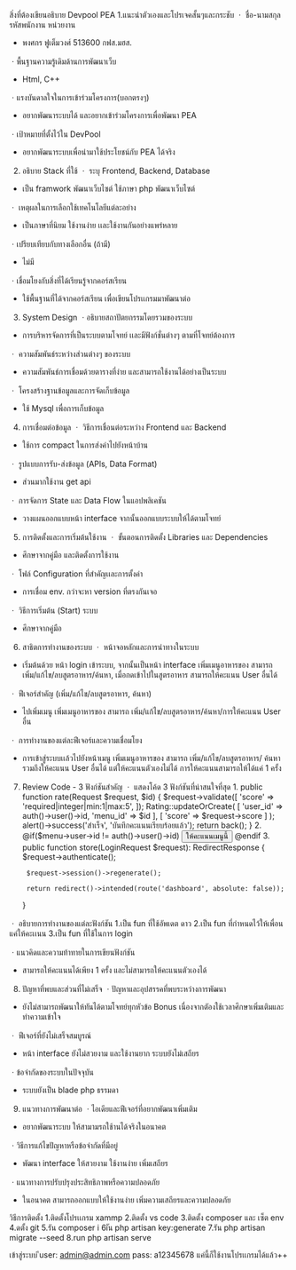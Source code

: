 สิ่งที่ต้องเขียนอธิบาย Devpool PEA
1.แนะนำตัวเองและโปรเจคสั้นๆและกระชับ
ㆍ ชื่อ-นามสกุล รหัสพนักงาน หน่วยงาน
- พงศกร ฟูเต็มวงศ์ 513600 กฟส.มฮส.

ㆍพื้นฐานความรู้เดิมด้านการพัฒนาเว็บ
- Html, C++

ㆍแรงบันดาลใจในการเข้าร่วมโครงการ(บอกตรงๆ)
- อยากพัฒนาระบบได้ และอยากเข้าร่วมโครงการเพื่อพัฒนา PEA

ㆍเป้าหมายที่ตั้งไว้ใน DevPool
- อยากพัฒนาระบบเพื่อนำมาใช้ประโยชน์กับ PEA ได้จริง 

<!----------------------------------------------------------------------------------->

2. อธิบาย Stack ที่ใช้
ㆍ ระบุ Frontend, Backend, Database
- เป็น framwork พัฒนาเว็บไซต์ ใช้ภาษา php พัฒนาเว็บไซต์  

ㆍ เหตุผลในการเลือกใช้เทคโนโลยีแต่ละอย่าง
- เป็นภาษาที่นิยม ใช้งานง่าย เเละใช้งานกันอย่างแพร่หลาย

ㆍเปรียบเทียบกับทางเลือกอื่น (ถ้ามี)
- ไม่มี

ㆍเชื่อมโยงกับสิ่งที่ได้เรียนรู้จากคอร์สเรียน
- ใช้พื้นฐานที่ได้จากคอร์สเรียน เพื่อเขียนโปรเเกรมมาพัฒนาต่อ

<!----------------------------------------------------------------------------------->

3. System Design
ㆍอธิบายสถาปัตยกรรมโดยรวมของระบบ
- การบริหารจัดการที่เป็นระบบตามโจทย์ เเละมีฟังก์ชั่นต่างๆ ตามที่โจทย์ต้องการ

ㆍ ความสัมพันธ์ระหว่างส่วนต่างๆ ของระบบ
- ความสัมพันธ์การเชื่อมด้วยตารางที่ง่าย และสามารถใช้งานได้อย่างเป็นระบบ 

ㆍ โครงสร้างฐานข้อมูลและการจัดเก็บข้อมูล
- ใช้ Mysql เพื่อการเก็บข้อมูล

<!----------------------------------------------------------------------------------->

4. การเชื่อมต่อข้อมูล
ㆍ วิธีการเชื่อนต่อระหว่าง Frontend และ Backend
- ใช้การ compact ในการส่งค่าไปยังหน้าบ้าน

ㆍ รูปแบบการรับ-ส่งข้อมูล (APls, Data Format)
- ส่วนมากใช้งาน get api

ㆍ การจัดการ State และ Data Flow ในแอปพลิเคชัน
- วางแผนออกแบบหน้า interface จากนั้นออกแบบระบบให้ได้ตามโจทย์

<!----------------------------------------------------------------------------------->

5. การติดตั้งและการเริ่มต้นใช้งาน
ㆍ ขั้นตอนการติดตั้ง Libraries และ Dependencies
- ศึกษาจากคู่มือ และติดตั้งการใช้งาน

ㆍ โฟล์ Configuration ที่สำคัญเเละการตั้งค่า
- การเชื่อม env. กว่าจะหา version ที่ตรงกันเจอ

ㆍ วิธีการเริ่มต้น (Start) ระบบ
- ศึกษาจากคู่มือ
 
 <!----------------------------------------------------------------------------------->
 
6. สาธิตการทำงานของระบบ
ㆍ หน้าจอหลักและการนำทางในระบบ
- เริ่มต้นด้วย หน้า login เข้าระบบ, จากนั้นเป็นหน้า interface เพิ่มเมนูอาหารของ สามารถ เพิ่ม/แก้ไข/ลบสูตรอาหาร/ค้นหา, เมื่อกดเข้าไปในสูตรอาหาร สามารถให้คะแนน User อื่นได้

ㆍ ฟีเจอร์สำคัญ (เพิ่ม/แก้ไข/ลบสูตรอาหาร, ค้นหา)
 - ไปเพิ่มเมนู เพิ่มเมนูอาหารของ สามารถ เพิ่ม/แก้ไข/ลบสูตรอาหาร/ค้นหา/การให้คะแนน User อื่น

ㆍ การทำงานของแต่ละฟีเจอร์และความเชื่อมโยง
  - การเข้าสู่ระบบเเล้วไปยังหน้าเมนู เพิ่มเมนูอาหารของ สามารถ เพิ่ม/แก้ไข/ลบสูตรอาหาร/ ค้นหา รวมถึงให้คะแนน User อื่นได้ แต่ให้คะแนนตัวเองไม่ได้ การให้คะแนนสามารถให้ได้แค่ 1 ครั้ง

<!----------------------------------------------------------------------------------->
7. Review Code - 3 ฟังก์ชันสำคัญ
ㆍ แสดงโค้ด 3 ฟังก์ชันที่น่าสนใจที่สุด
    1.
    public function rate(Request $request, $id)
    {
        $request->validate([
            'score' => 'required|integer|min:1|max:5',
        ]);
        Rating::updateOrCreate(
            [
                'user_id' => auth()->user()->id,
                'menu_id' => $id
            ],
            [
                'score' => $request->score
            ]
        );
        alert()->success('สำเร็จ', 'บันทึกคะแนนเรียบร้อยแล้ว');
        return back();
    }
    2.
      @if($menu->user->id != auth()->user()->id)
                <button class="btn btn-primary back-button" data-bs-toggle="modal" data-bs-target="#rateMenuModal">
                    <i class="fas fa-star"></i> ให้คะแนนเมนูนี้
                </button>
      @endif
    3.    
    public function store(LoginRequest $request): RedirectResponse
    {
        $request->authenticate();

        $request->session()->regenerate();

        return redirect()->intended(route('dashboard', absolute: false));
    }

ㆍ อธิบายการทำงานของแต่ละฟังก์ชัน
 1.เป็น fun ที่ใช้อัพเดต ดาว
 2.เป็น fun ที่กำหนดไว้ให้เพื่อนแค่ให้คะเเนน
 3.เป็น fun ที่ใช้ในการ login
 

ㆍแนวคิดและความท้าทายในการเขียนฟังก์ชัน
- สามารถให้คะแนนได้เพียง 1 ครั้ง และไม่สามารถให้คะแนนตัวเองได้

<!----------------------------------------------------------------------------------->
8. ปัญหาที่พบและส่วนที่ไม่เสร็จ
ㆍปัญหาและอุปสรรคที่พบระหว่างการพัฒนา
-  ยังไม่สามารถพัฒนาให้ทันได้ตามโจทย์ทุกหัวข้อ Bonus เนื่องจากตัองใช้เวลาศึกษาเพิ่มเติมและทำความเข้าใจ

ㆍ ฟีเจอร์ที่ยังไม่เสร็จสมบูรณ์
- หน้า interface ยังไม่สวยงาม และใช้งานยาก ระบบยังไม่เสถียร


ㆍข้อจำกัดของระบบในปัจจุบัน
- ระบบยังเป็น blade php  ธรรมดา

<!----------------------------------------------------------------------------------->
9. แนวทางการพัฒนาต่อ
ㆍไอเดียและฟีเจอร์ที่อยากพัฒนาเพิ่มเติม
- อยากพัฒนาระบบ ให้สามามรถใช้านได้จริงในอนาคต

ㆍวิธีการแก้ไขปัญหาหรือข้อจำกัดที่มีอยู่
- พัฒนา interface ให้สวยงาม ใช้งานง่าย เพิ่มเสถียร

ㆍแนวทางการปรับปรุงประสิทธิภาพหรือความปลอดภัย
- ในอนาคต สามารถออกแบบให้ใช้งานง่าย เพิ่มความเสถียรและความปลอดภัย

<!----------------------------------------------------------------------------------->
วิธีการติดตั้ง
1.ติดตั้งโปรเเกรม xammp
2.ติดตั้ง vs code 
3.ติดตั้ง composer และ เซ็ต env
4.ดตั้ง git 
5.รัน composer i 
6iัน php artisan key:generate
7.รัน php artisan migrate --seed
8.run php artisan serve

เข้าสู่ระบบ 
ีuser: admin@admin.com
pass: a12345678
แค่นี้ก็ใช้งานโปรเเกรมได้แล้ว++
<!-------------------------->